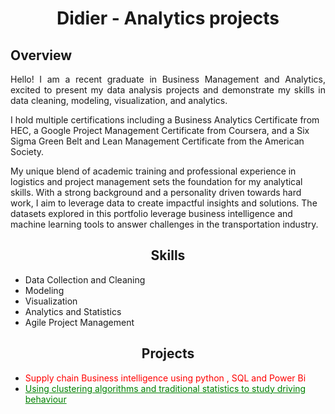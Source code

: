 <h1 align="center">Didier - Analytics projects</h1>

## Overview
<p align="justify">
Hello! I am a recent graduate in Business Management and Analytics, excited to present my data analysis projects and demonstrate my skills in data cleaning, modeling, visualization, and analytics.

I hold multiple certifications including a Business Analytics Certificate from HEC, a Google Project Management Certificate from Coursera, and a Six Sigma Green Belt and Lean Management Certificate from the American Society.

My unique blend of academic training and professional experience in logistics and project management sets the foundation for my analytical skills. With a strong background and a personality driven towards hard work, I aim to leverage data to create impactful insights and solutions.
 The datasets explored in this portfolio  leverage business intelligence and machine learning tools to answer challenges in the transportation industry.
</p>

<h2 align="center">Skills</h2>


- Data Collection and Cleaning 
- Modeling
- Visualization
- Analytics and Statistics
- Agile Project Management


<h2 align="center">Projects</h2>
<p align="justify">
 
- <font color="red">Supply chain Business intelligence using python , SQL and Power Bi </font>
- <a href="https://github.com/anastaseleon/Implementation-of-clustering-in-transportation-" style="color:green;">Using clustering algorithms and traditional statistics to study driving behaviour</a>


</p>
